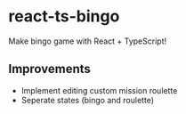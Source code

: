 # react-ts-bingo

Make bingo game with React + TypeScript!

## Improvements

- Implement editing custom mission roulette
- Seperate states (bingo and roulette)
